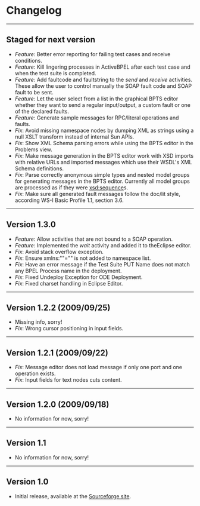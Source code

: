 Changelog
=========

-----------------------
Staged for next version
-----------------------

* _Feature_: Better error reporting for failing test cases and receive conditions.
* _Feature_: Kill lingering processes in ActiveBPEL after each test case and when the test suite is completed.
* _Feature_: Add faultcode and faultstring to the *send* and *receive* activities. These allow the user to control manually the SOAP fault code and SOAP fault to be sent.
* _Feature_: Let the user select from a list in the graphical BPTS editor whether they want to send a regular input/output, a custom fault or one of the declared faults.
* _Feature_: Generate sample messages for RPC/literal operations and faults.
* _Fix_: Avoid missing namespace nodes by dumping XML as strings using a null XSLT transform instead of internal Sun APIs.
* _Fix_: Show XML Schema parsing errors while using the BPTS editor in the Problems view.
* _Fix_: Make message generation in the BPTS editor work with XSD imports with relative URLs and imported messages which use their WSDL's XML Schema definitions.
* _Fix_: Parse correctly anonymous simple types and nested model groups for generating messages in the BPTS editor. Currently all model groups are processed as if they were <xsd:sequence>s.
* _Fix_: Make sure all generated fault messages follow the doc/lit style, according WS-I Basic Profile 1.1, section 3.6.

-------------
Version 1.3.0
-------------

* _Feature_: Allow activities that are not bound to a SOAP operation.
* _Feature_: Implemented the *wait* activity and added it to theEclipse  editor.
* _Fix_: Avoid stack overflow exception.
* _Fix_: Ensure xmlns:""="" is not added to namespace list.
* _Fix_: Have an error message if the Test Suite PUT Name does not match any BPEL Process name in the deployment.
* _Fix_: Fixed Undeploy Exception for ODE Deployment.
* _Fix_: Fixed charset handling in Eclipse Editor.

--------------------------
Version 1.2.2 (2009/09/25)
--------------------------

* Missing info, sorry!
* _Fix_: Wrong cursor positioning in input fields.

--------------------------
Version 1.2.1 (2009/09/22)
--------------------------

* _Fix_: Message editor does not load message if only one port and one
  operation exists.
* _Fix_: Input fields for text nodes cuts content.

--------------------------
Version 1.2.0 (2009/09/18)
--------------------------

* No information for now, sorry!

-----------
Version 1.1
-----------

* No information for now, sorry!

-----------
Version 1.0
-----------

* Initial release, available at the [Sourceforge site](http://bpelunit.sourceforge.net).
